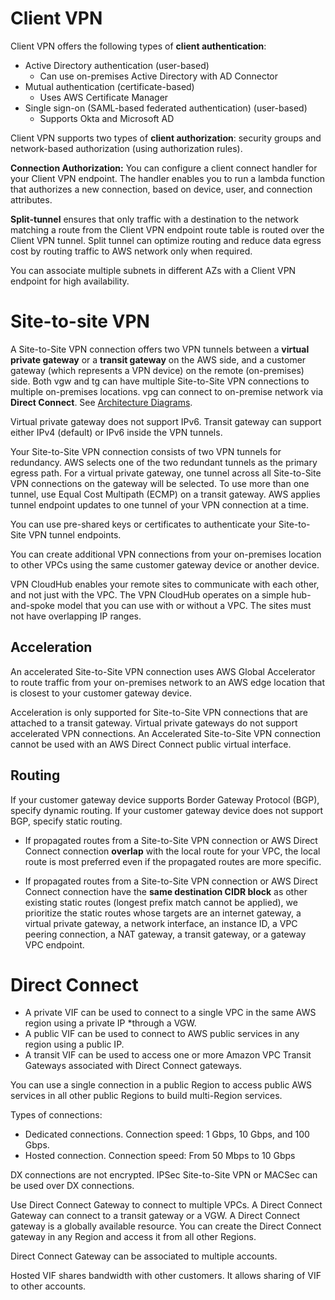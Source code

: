 # Client VPN
Client VPN offers the following types of **client authentication**:
* Active Directory authentication (user-based)
  * Can use on-premises Active Directory with AD Connector
* Mutual authentication (certificate-based)
  * Uses AWS Certificate Manager
* Single sign-on (SAML-based federated authentication) (user-based)
  * Supports Okta and Microsoft AD

Client VPN supports two types of **client authorization**: security groups and network-based authorization (using authorization rules).

**Connection Authorization:** You can configure a client connect handler for your Client VPN endpoint. The handler enables you to run a lambda function that authorizes a new connection, based on device, user, and connection attributes.

**Split-tunnel** ensures that only traffic with a destination to the network matching a route from the Client VPN endpoint route table is routed over the Client VPN tunnel. Split tunnel can optimize routing and reduce data egress cost by routing traffic to AWS network only when required.

You can associate multiple subnets in different AZs with a Client VPN endpoint for high availability.

# Site-to-site VPN
A Site-to-Site VPN connection offers two VPN tunnels between a **virtual private gateway** or a **transit gateway** on the AWS side, and a customer gateway (which represents a VPN device) on the remote (on-premises) side. Both vgw and tg can have multiple Site-to-Site VPN connections to multiple on-premises locations. vpg can connect to on-premise network via **Direct Connect**. See [Architecture Diagrams](https://docs.aws.amazon.com/vpn/latest/s2svpn/Examples.html).

Virtual private gateway does not support IPv6.
Transit gateway can support either IPv4 (default) or IPv6 inside the VPN tunnels.

Your Site-to-Site VPN connection consists of two VPN tunnels for redundancy. AWS selects one of the two redundant tunnels as the primary egress path. For a virtual private gateway, one tunnel across all Site-to-Site VPN connections on the gateway will be selected. To use more than one tunnel, use Equal Cost Multipath (ECMP) on a transit gateway. AWS applies tunnel endpoint updates to one tunnel of your VPN connection at a time.

You can use pre-shared keys or certificates to authenticate your Site-to-Site VPN tunnel endpoints.

You can create additional VPN connections from your on-premises location to other VPCs using the same customer gateway device or another device.

VPN CloudHub enables your remote sites to communicate with each other, and not just with the VPC. The VPN CloudHub operates on a simple hub-and-spoke model that you can use with or without a VPC. The sites must not have overlapping IP ranges.

## Acceleration
 An accelerated Site-to-Site VPN connection uses AWS Global Accelerator to route traffic from your on-premises network to an AWS edge location that is closest to your customer gateway device. 
 
 Acceleration is only supported for Site-to-Site VPN connections that are attached to a transit gateway. Virtual private gateways do not support accelerated VPN connections. An Accelerated Site-to-Site VPN connection cannot be used with an AWS Direct Connect public virtual interface.

## Routing
 If your customer gateway device supports Border Gateway Protocol (BGP), specify dynamic routing. If your customer gateway device does not support BGP, specify static routing.

* If propagated routes from a Site-to-Site VPN connection or AWS Direct Connect connection **overlap** with the local route for your VPC, the local route is most preferred even if the propagated routes are more specific.

* If propagated routes from a Site-to-Site VPN connection or AWS Direct Connect connection have the **same destination CIDR block** as other existing static routes (longest prefix match cannot be applied), we prioritize the static routes whose targets are an internet gateway, a virtual private gateway, a network interface, an instance ID, a VPC peering connection, a NAT gateway, a transit gateway, or a gateway VPC endpoint.

# Direct Connect

* A private VIF can be used to connect to a single VPC in the same AWS region using a private IP *through a VGW.
* A public VIF can be used to connect to AWS public services in any region using a public IP.
* A transit VIF can be used to access one or more Amazon VPC Transit Gateways associated with Direct Connect gateways.

You can use a single connection in a public Region to access public AWS services in all other public Regions to build multi-Region services. 

Types of connections:
* Dedicated connections. Connection speed: 1 Gbps, 10 Gbps, and 100 Gbps.
* Hosted connection. Connection speed: From 50 Mbps to 10 Gbps

DX connections are not encrypted. IPSec Site-to-Site VPN or MACSec can be used over DX connections.

Use Direct Connect Gateway to connect to multiple VPCs. A Direct Connect Gateway can connect to a transit gateway or a VGW. A Direct Connect gateway is a globally available resource. You can create the Direct Connect gateway in any Region and access it from all other Regions. 

Direct Connect Gateway can be associated to multiple accounts.

Hosted VIF shares bandwidth with other customers. It allows sharing of VIF to other accounts.
